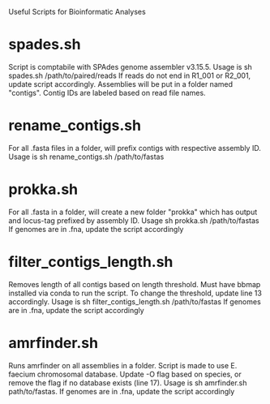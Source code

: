 Useful Scripts for Bioinformatic Analyses

# spades.sh 
Script is comptabile with SPAdes genome assembler v3.15.5. Usage is sh spades.sh /path/to/paired/reads
If reads do not end in R1_001 or R2_001, update script accordingly. Assemblies will be put in a folder named "contigs". Contig IDs are labeled based on read file names.

# rename_contigs.sh 
For all .fasta files in a folder, will prefix contigs with respective assembly ID. Usage is sh rename_contigs.sh /path/to/fastas

# prokka.sh
For all .fasta in a folder, will create a new folder "prokka" which has output and locus-tag prefixed by assembly ID. Usage sh prokka.sh /path/to/fastas
If genomes are in .fna, update the script accordingly 

# filter_contigs_length.sh
Removes length of all contigs based on length threshold. Must have bbmap installed via conda to run the script. To change the threshold, update line 13 accordingly. Usage is sh filter_contigs_length.sh /path/to/fastas 
If genomes are in .fna, update the script accordingly

# amrfinder.sh
Runs amrfinder on all assemblies in a folder. Script is made to use E. faecium chromosomal database. Update -O flag based on species, or remove the flag if no database exists (line 17). Usage is sh amrfinder.sh path/to/fastas.
If genomes are in .fna, update the script accordingly 




